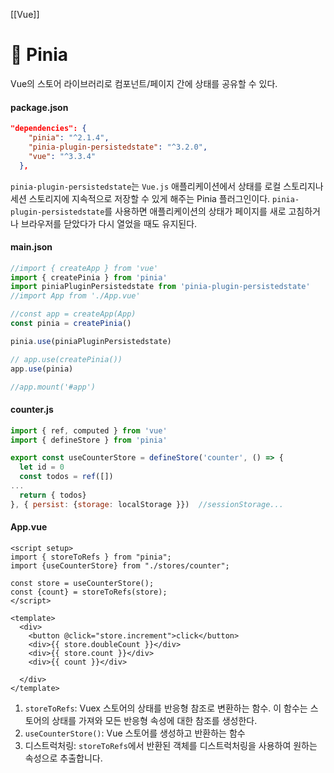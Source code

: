 [[Vue]]
# :pineapple: Pinia 

Vue의 스토어 라이브러리로 컴포넌트/페이지 간에 상태를 공유할 수 있다.

#### package.json

```json
"dependencies": {
    "pinia": "^2.1.4",
    "pinia-plugin-persistedstate": "^3.2.0",
    "vue": "^3.3.4"
  },
```

`pinia-plugin-persistedstate`는 `Vue.js` 애플리케이션에서 상태를 로컬 스토리지나 세션 스토리지에 지속적으로 저장할 수 있게 해주는 Pinia 플러그인이다. `pinia-plugin-persistedstate`를 사용하면 애플리케이션의 상태가 페이지를 새로 고침하거나 브라우저를 닫았다가 다시 열었을 때도 유지된다.

#### main.json

```js
//import { createApp } from 'vue'
import { createPinia } from 'pinia'
import piniaPluginPersistedstate from 'pinia-plugin-persistedstate'
//import App from './App.vue'

//const app = createApp(App)
const pinia = createPinia()

pinia.use(piniaPluginPersistedstate)

// app.use(createPinia())
app.use(pinia)

//app.mount('#app')

```

#### counter.js

```js
import { ref, computed } from 'vue'
import { defineStore } from 'pinia'

export const useCounterStore = defineStore('counter', () => {
  let id = 0
  const todos = ref([])
...
  return { todos}
}, { persist: {storage: localStorage }})  //sessionStorage...

```

#### App.vue

```vue
<script setup>
import { storeToRefs } from "pinia";
import {useCounterStore} from "./stores/counter";

const store = useCounterStore();
const {count} = storeToRefs(store);
</script>

<template>
  <div>
    <button @click="store.increment">click</button>
    <div>{{ store.doubleCount }}</div>
    <div>{{ store.count }}</div>
    <div>{{ count }}</div>
    
  </div>
</template>
```

1. `storeToRefs`: Vuex 스토어의 상태를 반응형 참조로 변환하는 함수. 이 함수는 스토어의 상태를 가져와 모든 반응형 속성에 대한 참조를 생성한다.
2. `useCounterStore()`: Vue 스토어를 생성하고 반환하는 함수
3. 디스트럭처링: `storeToRefs`에서 반환된 객체를 디스트럭처링을 사용하여 원하는 속성으로 추출합니다.
